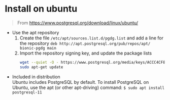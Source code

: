 # Install on ubuntu
> From https://www.postgresql.org/download/linux/ubuntu/

- Use the apt repository
    1. Create the file `/etc/apt/sources.list.d/pgdg.list` and add a line for the repository
        `deb http://apt.postgresql.org/pub/repos/apt/ bionic-pgdg main`
    2. Import the repository signing key, and update the package lists
        ```sh
        wget --quiet -O - https://www.postgresql.org/media/keys/ACCC4CF8.asc | sudo apt-key add -
        sudo apt-get update
        ```
- Included in distribution  
    Ubuntu includes PostgreSQL by default. To install PostgreSQL on Ubuntu, use the apt (or other apt-driving) command:
    `$ sudo apt install postgresql-11`


